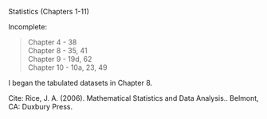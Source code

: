 Statistics (Chapters 1-11)

Incomplete: 
>Chapter 4 - 38\
>Chapter 8 - 35, 41\
>Chapter 9 - 19d, 62\
>Chapter 10 - 10a, 23, 49

I began the tabulated datasets in Chapter 8. 

Cite: Rice, J. A. (2006). Mathematical Statistics and Data Analysis.. Belmont, CA: Duxbury Press.
